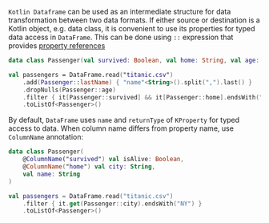[//]: # (title: KProperties API)

<!---IMPORT org.jetbrains.kotlinx.dataframe.samples.api.ApiLevels-->

`Kotlin Dataframe` can be used as an intermediate structure for data transformation between two data formats. If either source or destination is a Kotlin object, e.g. data class, it is convenient to use its properties for typed data access in `DataFrame`.
This can be done using `::` expression that provides [property references](https://kotlinlang.org/api/latest/jvm/stdlib/kotlin.reflect/-k-property/)

<!---FUN kproperties1-->

```kotlin
data class Passenger(val survived: Boolean, val home: String, val age: Int, val lastName: String)

val passengers = DataFrame.read("titanic.csv")
    .add(Passenger::lastName) { "name"<String>().split(",").last() }
    .dropNulls(Passenger::age)
    .filter { it[Passenger::survived] && it[Passenger::home].endsWith("NY") && it[Passenger::age] in 10..20 }
    .toListOf<Passenger>()
```

<!---END-->

By default, `DataFrame` uses `name` and `returnType` of `KProperty` for typed access to data. When column name differs from property name, use `ColumnName` annotation:  

<!---FUN kproperties2-->

```kotlin
data class Passenger(
    @ColumnName("survived") val isAlive: Boolean,
    @ColumnName("home") val city: String,
    val name: String
)

val passengers = DataFrame.read("titanic.csv")
    .filter { it.get(Passenger::city).endsWith("NY") }
    .toListOf<Passenger>()
```

<!---END-->
